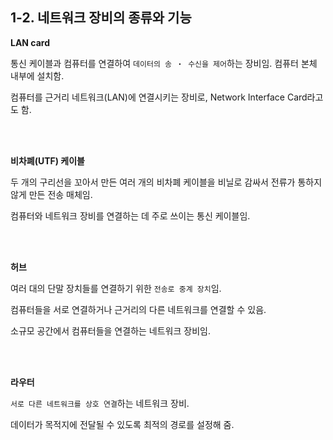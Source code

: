 ## 1-2. 네트워크 장비의 종류와 기능

**LAN card**

통신 케이블과 컴퓨터를 연결하여 `데이터의 송 ・ 수신을 제어`하는 장비임. 컴퓨터 본체 내부에 설치함.

컴퓨터를 근거리 네트워크(LAN)에 연결시키는 장비로, Network Interface Card라고도 함.

<br>

<br>

**비차폐(UTF) 케이블**

두 개의 구리선을 꼬아서 만든 여러 개의 비차폐 케이블을 비닐로 감싸서 전류가 통하지 않게 만든 전송 매체임.

컴퓨터와 네트워크 장비를 연결하는 데 주로 쓰이는 통신 케이블임.

<br>

<br>

**허브**

여러 대의 단말 장치들를 연결하기 위한 `전송로 중계 장치`임.

컴퓨터들을 서로 연결하거나 근거리의 다른 네트워크를 연결할 수 있음. 

소규모 공간에서 컴퓨터들을 연결하는 네트워크 장비임.

<br>

<br>

**라우터**

`서로 다른 네트워크를 상호 연결`하는 네트워크 장비.

데이터가 목적지에 전달될 수 있도록 최적의 경로를 설정해 줌.